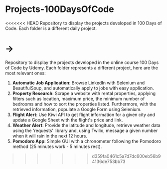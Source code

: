 # Projects-100DaysOfCode
<<<<<<< HEAD
Repository to display the projects developed in 100 Days of Code. Each folder is a different daily project.

-> 
=======
Repository to display the projects developed in the online course 100 Days of Code by Udemy. Each folder represents a different project, here are the most relevant ones:

  1. **Automatic Job Application**: Browse LinkedIn with Selenium and BeautifulSoup, and automatically apply to jobs with easy application.
  2. **Property Research**: Scrape a website with rental properties, applying filters such as location, maximum price, the minimum number of bedrooms and how to sort the properties listed. Furthermore, with the retrieved information, populate a Google Form using Selenium.
  3. **Flight Alert**: Use Kiwi API to get flight information for a given city and update a Google Sheet with the flight's price and link.
  4. **Weather Alert**: Provide the latitude and longitude, retrieve weather data using the 'requests' library and, using Twilio, message a given number when it will rain in the next 12 hours.
  5. **Pomodoro App**: Simple GUI with a chronometer following the Pomodoro method (25 minutes work - 5 minutes rest).
>>>>>>> d359fa0461c5a7d7dc600eb56b94136de753bb73

